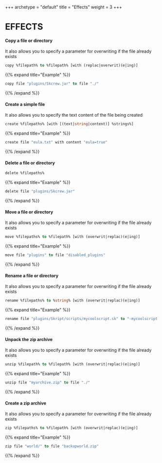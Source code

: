 +++
archetype = "default"
title = "Effects"
weight = 3
+++
# EFFECTS
#### Copy a file or directory
It also allows you to specify a parameter for overwriting if the file already exists
```vb
copy %filepath% to %filepath% [with (replac|overwrit)(e|ing)]
```
{{% expand title="Example" %}}
```vb
copy file "plugins/Skcrew.jar" to file "./"
```
{{% /expand %}}
#### Create a simple file
It also allows you to specify the text content of the file being created
```vb
create %filepaths% [with [(text|string|content)] %strings%]
```
{{% expand title="Example" %}}
```vb
create file "eula.txt" with content "eula=true"
```
{{% /expand %}}
#### Delete a file or directory
```vb
delete %filepaths%
```
{{% expand title="Example" %}}
```vb
delete file "plugins/Skcrew.jar"
```
{{% /expand %}}
#### Move a file or directory
It also allows you to specify a parameter for overwriting if the file already exists
```vb
move %filepaths% to %filepath% [with (overwrit|replac)(e|ing)]
```
{{% expand title="Example" %}}
```vb
move file "plugins" to file "disabled_plugins"
```
{{% /expand %}}
#### Rename a file or directory
It also allows you to specify a parameter for overwriting if the file already exists
```vb
rename %filepaths% to %string% [with (overwrit|replac)(e|ing)]
```
{{% expand title="Example" %}}
```vb
rename file "plugins/Skript/scripts/mycoolscript.sk" to "-mycoolscript.sk"
```
{{% /expand %}}
#### Unpack the zip archive
It also allows you to specify a parameter for overwriting if the file already exists
```vb
unzip %filepath% to %filepath% [with (overwrit|replac)(e|ing)]
```
{{% expand title="Example" %}}
```vb
unzip file "myarchive.zip" to file "./"
```
{{% /expand %}}
#### Create a zip archive
It also allows you to specify a parameter for overwriting if the file already exists
```vb
zip %filepaths% to %filepath% [with (overwrit|replac)(e|ing)]
```
{{% expand title="Example" %}}
```vb
zip file "world/" to file "backupworld.zip"
```
{{% /expand %}}

